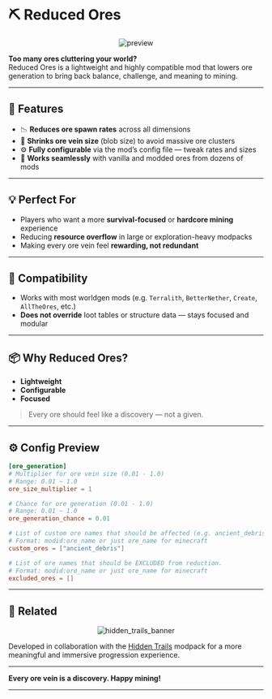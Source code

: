 # ⛏️ Reduced Ores

<p align="center">
  <img src="https://github.com/user-attachments/assets/d2982b75-af32-4594-9015-5b100c6d405b" alt="preview">
</p>

**Too many ores cluttering your world?**  
Reduced Ores is a lightweight and highly compatible mod that lowers ore generation to bring back balance, challenge, and meaning to mining.

---

## 🔻 Features


- 📉 **Reduces ore spawn rates** across all dimensions
- 🔘 **Shrinks ore vein size** (blob size) to avoid massive ore clusters
- ⚙️ **Fully configurable** via the mod’s config file — tweak rates and sizes
- 🔄 **Works seamlessly** with vanilla and modded ores from dozens of mods

---

## 💡 Perfect For

- Players who want a more **survival-focused** or **hardcore mining** experience
- Reducing **resource overflow** in large or exploration-heavy modpacks
- Making every ore vein feel **rewarding, not redundant**

---

## 🧩 Compatibility

- Works with most worldgen mods (e.g. `Terralith`, `BetterNether`, `Create`, `AllTheOres`, etc.)
- **Does not override** loot tables or structure data — stays focused and modular

---

## 📦 Why Reduced Ores?

- **Lightweight**
- **Configurable**
- **Focused**

> Every ore should feel like a discovery — not a given.

---

## ⚙️ Config Preview

```toml
[ore_generation]
# Multiplier for ore vein size (0.01 - 1.0)
# Range: 0.01 ~ 1.0
ore_size_multiplier = 1

# Chance for ore generation (0.01 - 1.0)
# Range: 0.01 ~ 1.0
ore_generation_chance = 0.01

# List of custom ore names that should be affected (e.g. ancient_debris)
# Format: modid:ore_name or just ore_name for minecraft
custom_ores = ["ancient_debris"]

# List of ore names that should be EXCLUDED from reduction.
# Format: modid:ore_name or just ore_name for minecraft
excluded_ores = []
```

---

## 🔗 Related
<p align="center">
  <img src="https://github.com/user-attachments/assets/8afae9c7-4338-422b-830b-2616b6ef39be" alt="hidden_trails_banner">
</p>

Developed in collaboration with the [Hidden Trails](https://www.curseforge.com/minecraft/modpacks/hidden-trails) modpack for a more meaningful and immersive progression experience.

---

**Every ore vein is a discovery. Happy mining!**

---
